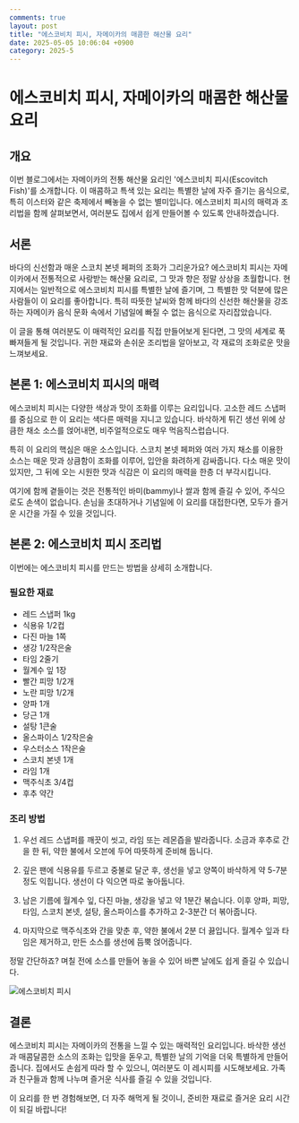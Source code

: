 ```yaml
---
comments: true
layout: post
title: "에스코비치 피시, 자메이카의 매콤한 해산물 요리"
date: 2025-05-05 10:06:04 +0900
category: 2025-5
---
```


# 에스코비치 피시, 자메이카의 매콤한 해산물 요리

## 개요
이번 블로그에서는 자메이카의 전통 해산물 요리인 '에스코비치 피시(Escovitch Fish)'를 소개합니다. 이 매콤하고 특색 있는 요리는 특별한 날에 자주 즐기는 음식으로, 특히 이스터와 같은 축제에서 빼놓을 수 없는 별미입니다. 에스코비치 피시의 매력과 조리법을 함께 살펴보면서, 여러분도 집에서 쉽게 만들어볼 수 있도록 안내하겠습니다. 

## 서론
바다의 신선함과 매운 스코치 본넷 페퍼의 조화가 그리운가요? 에스코비치 피시는 자메이카에서 전통적으로 사랑받는 해산물 요리로, 그 맛과 향은 정말 상상을 초월합니다. 현지에서는 일반적으로 에스코비치 피시를 특별한 날에 즐기며, 그 특별한 맛 덕분에 많은 사람들이 이 요리를 좋아합니다. 특히 따뜻한 날씨와 함께 바다의 신선한 해산물을 강조하는 자메이카 음식 문화 속에서 기념일에 빠질 수 없는 음식으로 자리잡았습니다. 

이 글을 통해 여러분도 이 매력적인 요리를 직접 만들어보게 된다면, 그 맛의 세계로 푹 빠져들게 될 것입니다. 귀한 재료와 손쉬운 조리법을 알아보고, 각 재료의 조화로운 맛을 느껴보세요. 

## 본론 1: 에스코비치 피시의 매력
에스코비치 피시는 다양한 색상과 맛이 조화를 이루는 요리입니다. 고소한 레드 스냅퍼를 중심으로 한 이 요리는 색다른 매력을 지니고 있습니다. 바삭하게 튀긴 생선 위에 상큼한 채소 소스를 얹어내면, 비주얼적으로도 매우 먹음직스럽습니다. 

특히 이 요리의 핵심은 매운 소스입니다. 스코치 본넷 페퍼와 여러 가지 채소를 이용한 소스는 매운 맛과 상큼함이 조화를 이루어, 입안을 화려하게 감싸줍니다. 다소 매운 맛이 있지만, 그 뒤에 오는 시원한 맛과 식감은 이 요리의 매력을 한층 더 부각시킵니다.

여기에 함께 곁들이는 것은 전통적인 바미(bammy)나 쌀과 함께 즐길 수 있어, 주식으로도 손색이 없습니다. 손님을 초대하거나 기념일에 이 요리를 대접한다면, 모두가 즐거운 시간을 가질 수 있을 것입니다.

## 본론 2: 에스코비치 피시 조리법
이번에는 에스코비치 피시를 만드는 방법을 상세히 소개합니다. 

### 필요한 재료
- 레드 스냅퍼 1kg
- 식용유 1/2컵
- 다진 마늘 1쪽
- 생강 1/2작은술
- 타임 2줄기
- 월계수 잎 1장
- 빨간 피망 1/2개
- 노란 피망 1/2개
- 양파 1개
- 당근 1개
- 설탕 1큰술
- 올스파이스 1/2작은술
- 우스터소스 1작은술
- 스코치 본넷 1개
- 라임 1개
- 맥주식초 3/4컵
- 후추 약간

### 조리 방법
1. 우선 레드 스냅퍼를 깨끗이 씻고, 라임 또는 레몬즙을 발라줍니다. 소금과 후추로 간을 한 뒤, 약한 불에서 오븐에 두어 따뜻하게 준비해 둡니다.

2. 깊은 팬에 식용유를 두르고 중불로 달군 후, 생선을 넣고 양쪽이 바삭하게 약 5-7분 정도 익힙니다. 생선이 다 익으면 따로 놓아둡니다.

3. 남은 기름에 월계수 잎, 다진 마늘, 생강을 넣고 약 1분간 볶습니다. 이후 양파, 피망, 타임, 스코치 본넷, 설탕, 올스파이스를 추가하고 2-3분간 더 볶아줍니다.

4. 마지막으로 맥주식초와 간을 맞춘 후, 약한 불에서 2분 더 끓입니다. 월계수 잎과 타임은 제거하고, 만든 소스를 생선에 듬뿍 얹어줍니다.

정말 간단하죠? 며칠 전에 소스를 만들어 놓을 수 있어 바쁜 날에도 쉽게 즐길 수 있습니다. 

![에스코비치 피시](https://www.themealdb.com/images/media/meals/1520084413.jpg)

## 결론
에스코비치 피시는 자메이카의 전통을 느낄 수 있는 매력적인 요리입니다. 바삭한 생선과 매콤달콤한 소스의 조화는 입맛을 돋우고, 특별한 날의 기억을 더욱 특별하게 만들어줍니다. 집에서도 손쉽게 따라 할 수 있으니, 여러분도 이 레시피를 시도해보세요. 가족과 친구들과 함께 나누며 즐거운 식사를 즐길 수 있을 것입니다. 

이 요리를 한 번 경험해보면, 더 자주 해먹게 될 것이니, 준비한 재료로 즐거운 요리 시간이 되길 바랍니다!
